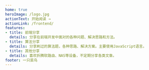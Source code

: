 ```yaml
---
home: true
heroImage: /logo.jpg
actionText: 开始阅读 →
actionLink: /frontend/
features:
- title: 前端分享
  details: 分享在前端开发中面对的各种问题、解决思路和方法。
- title: 算法分享
  details: 分享刷过的算法题，各种思路、解决方案。主要使用JavaScript语言。
- title: 其他分享
  details: 喜欢折腾软路由、NAS等设备，不定期分享各类文章。
footer: 一只菜鸟
---
```

